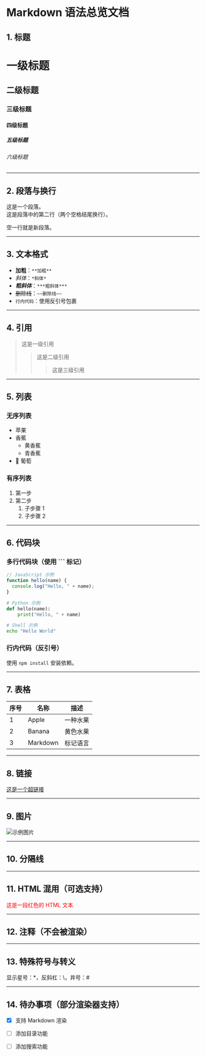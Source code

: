 # Markdown 语法总览文档

## 1. 标题

# 一级标题
## 二级标题
### 三级标题
#### 四级标题
##### 五级标题
###### 六级标题

---

## 2. 段落与换行

这是一个段落。  
这是段落中的第二行（两个空格结尾换行）。

空一行就是新段落。

---

## 3. 文本格式

- **加粗**：`**加粗**`
- *斜体*：`*斜体*`
- ***粗斜体***：`***粗斜体***`
- ~~删除线~~：`~~删除线~~`
- `行内代码`：使用反引号包裹

---

## 4. 引用

> 这是一级引用
>> 这是二级引用
>>> 这是三级引用

---

## 5. 列表

### 无序列表
- 苹果
- 香蕉
  - 黄香蕉
  - 青香蕉
- 🍇 葡萄

### 有序列表
1. 第一步
2. 第二步
   1. 子步骤 1
   2. 子步骤 2

---

## 6. 代码块

### 多行代码块（使用 ``` 标记）

```js
// JavaScript 示例
function hello(name) {
  console.log("Hello, " + name);
}
````

```python
# Python 示例
def hello(name):
    print("Hello, " + name)
```

```bash
# Shell 示例
echo "Hello World"
```

### 行内代码（反引号）

使用 `npm install` 安装依赖。

---

## 7. 表格

| 序号 | 名称       | 描述   |
| -- | -------- | ---- |
| 1  | Apple    | 一种水果 |
| 2  | Banana   | 黄色水果 |
| 3  | Markdown | 标记语言 |

---

## 8. 链接

[这是一个超链接](https://www.example.com)

---

## 9. 图片

![示例图片](https://via.placeholder.com/100x50.png?text=md)

---

## 10. 分隔线

---

## 11. HTML 混用（可选支持）

<p style="color: red">这是一段红色的 HTML 文本</p>

---

## 12. 注释（不会被渲染）

<!-- 这是注释内容 -->

---

## 13. 特殊符号与转义

显示星号：\*，反斜杠：\，井号：#

---

## 14. 待办事项（部分渲染器支持）

* [x] 支持 Markdown 渲染
* [ ] 添加目录功能
* [ ] 添加搜索功能


